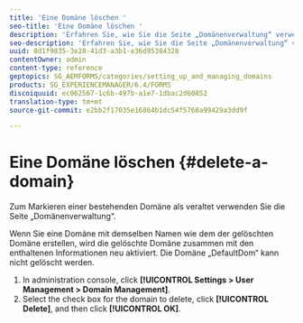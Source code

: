 ```yaml
---
title: 'Eine Domäne löschen '
seo-title: 'Eine Domäne löschen '
description: 'Erfahren Sie, wie Sie die Seite „Domänenverwaltung“ verwenden, um eine Domäne zu löschen oder um eine bestehende Domäne als veraltet zu markieren. '
seo-description: 'Erfahren Sie, wie Sie die Seite „Domänenverwaltung“ verwenden, um eine Domäne zu löschen oder um eine bestehende Domäne als veraltet zu markieren. '
uuid: 0d1f9835-3e28-41d3-a3b1-e36d95384328
contentOwner: admin
content-type: reference
geptopics: SG_AEMFORMS/categories/setting_up_and_managing_domains
products: SG_EXPERIENCEMANAGER/6.4/FORMS
discoiquuid: ec062567-1c6b-497b-a1e7-1dbac2d60852
translation-type: tm+mt
source-git-commit: e2bb2f17035e16864b1dc54f5768a99429a3dd9f

---
```



# Eine Domäne löschen {#delete-a-domain}

Zum Markieren einer bestehenden Domäne als veraltet verwenden Sie die Seite „Domänenverwaltung“.

Wenn Sie eine Domäne mit demselben Namen wie dem der gelöschten Domäne erstellen, wird die gelöschte Domäne zusammen mit den enthaltenen Informationen neu aktiviert. Die Domäne „DefaultDom“ kann nicht gelöscht werden.

1. In administration console, click **[!UICONTROL Settings > User Management > Domain Management]**.
1. Select the check box for the domain to delete, click **[!UICONTROL Delete]**, and then click **[!UICONTROL OK]**.


